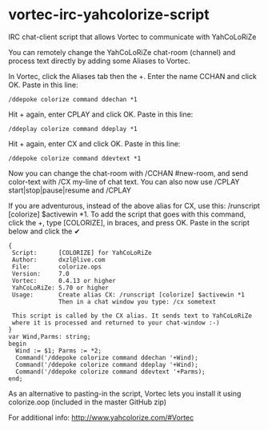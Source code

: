 # vortec-irc-yahcolorize-script
IRC chat-client script that allows Vortec to communicate with YahCoLoRiZe

You can remotely change the YahCoLoRiZe chat-room (channel) and process text directly by adding some Aliases to Vortec.

In Vortec, click the Aliases tab then the +. Enter the name CCHAN and click OK. Paste in this line:

```
/ddepoke colorize command ddechan *1
```

Hit + again, enter CPLAY and click OK. Paste in this line:

```
/ddeplay colorize command ddeplay *1
```

Hit + again, enter CX and click OK. Paste in this line:

```
/ddepoke colorize command ddevtext *1
```

Now you can change the chat-room with /CCHAN #new-room, and send color-text with /CX my-line of chat text. You can also now use /CPLAY start|stop|pause|resume and /CPLAY <path of a text file>

If you are adventurous, instead of the above alias for CX, use this: /runscript [colorize] $activewin *1. To add the script that goes with this command, click the +, type [COLORIZE], in braces, and press OK. Paste in the script below and click the ✔ 

```
{
 Script:      [COLORIZE] for YahCoLoRiZe
 Author:      dxzl@live.com
 File:        colorize.ops
 Version:     7.0
 Vortec:      0.4.13 or higher
 YahCoLoRiZe: 5.70 or higher
 Usage:       Create alias CX: /runscript [colorize] $activewin *1
              Then in a chat window you type: /cx sometext

 This script is called by the CX alias. It sends text to YahCoLoRiZe
 where it is processed and returned to your chat-window :-)
}
var Wind,Parms: string;
begin
  Wind := $1; Parms := *2;
  Command('/ddepoke colorize command ddechan '+Wind);
  Command('/ddepoke colorize command ddeplay '+Wind);
  Command('/ddepoke colorize command ddevtext '+Parms);
end;
```

As an alternative to pasting-in the script, Vortec lets you install it
using colorize.oop (included in the master GitHub zip)

For additional info: http://www.yahcolorize.com/#Vortec
